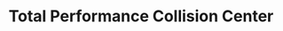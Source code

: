 ---
title: "Total Performance Collision Center"
url: /breinigsville/total-performance-collision-center/
shop: car repair
---